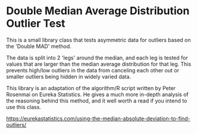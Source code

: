 # Double Median Average Distribution Outlier Test

This is a small library class that tests asymmetric data for outliers based on the 'Double MAD' method.

The data is split into 2 'legs' around the median, and each leg is tested for values that are larger than the 
median average distribution for that leg.  This prevents high/low outliers in the data from canceling each other out
or smaller outliers being hidden in widely varied data.

This library is an adaptation of the algorithm/R script written by Peter Rosenmai on Eureka Statistics.  He gives a much more
in-depth analysis of the reasoning behind this method, and it well worth a read if you intend to use this class.

https://eurekastatistics.com/using-the-median-absolute-deviation-to-find-outliers/
